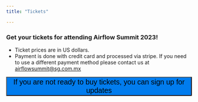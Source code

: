 ```yaml
---
title: "Tickets"

---
```


### Get your tickets for attending Airflow Summit 2023!


<script src="https://js.tito.io/v2/with/ga4,hits" async></script>
<tito-widget event="airflowsummit/2023"></tito-widget>

* Ticket prices are in US dollars.
* Payment is done with credit card and processed via stripe. If you need to use a different payment method please contact us at airflowsummit@sg.com.mx 

<div class="text-center">
<button data-tf-popup="TxCJx3Vp" data-tf-opacity="100" data-tf-size="100" data-tf-iframe-props="title=Airflow Summit 2023 - Interested" data-tf-transitive-search-params data-tf-medium="snippet" data-tf-hidden="utm_source=,utm_medium=,utm_campaign=" class="btn text-white my-3 btn-rounded" style="font-size: 1.4em; background-color:#017CEE;">If you are not ready to buy tickets, you can sign up for updates</button><script src="//embed.typeform.com/next/embed.js"></script>
</div>